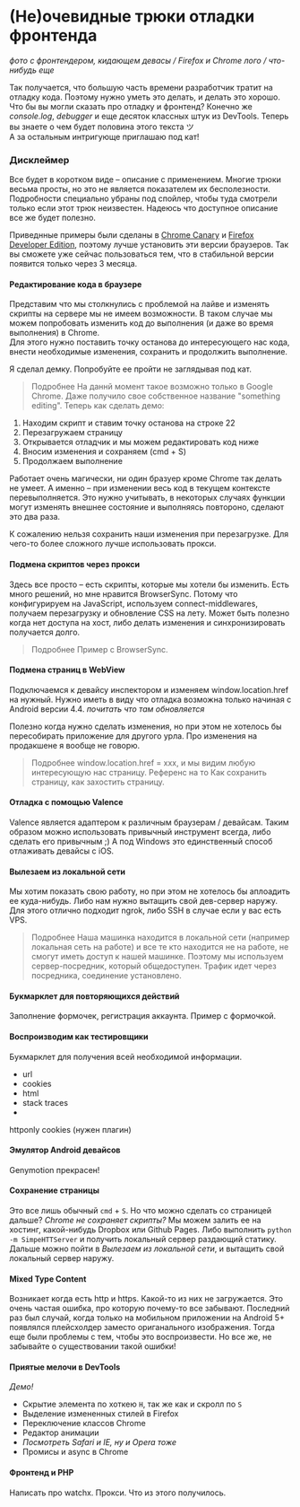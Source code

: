 # (Не)очевидные трюки отладки фронтенда
*фото c фронтендером, кидающем девасы / Firefox и Chrome лого / что-нибудь еще*

Так получается, что большую часть времени разработчик тратит на отладку кода.
Поэтому нужно уметь это делать, и делать это хорошо.  
Что бы вы могли сказать про отладку и фронтенд? Конечно же _console.log_, _debugger_ и еще десяток классных штук из DevTools. Теперь вы знаете о чем будет половина этого текста ツ  
А за остальным интригующе приглашаю под кат!

### Дисклеймер
Все будет в коротком виде – описание с применением. Многие трюки весьма просты, но это не является показателем их бесполезности.  
Подрoбности специально убраны под спойлер, чтобы туда смотрели только если этот трюк неизвестен. Надеюсь что доступное описание все же будет полезно.

Приведнные примеры были сделаны в [Chrome Canary](https://www.google.com/chrome/browser/canary.html) и [Firefox Developer Edition](https://www.mozilla.org/en-US/firefox/developer/), поэтому лучше установить эти версии браузеров. Так вы сможете уже сейчас пользоваться тем, что в стабильной версии появится только через 3 месяца.

#### Редактирование кода в браузере
Представим что мы столкнулись с проблемой на лайве и изменять скрипты на сервере мы не имеем возможности. В таком случае мы можем попробовать изменить код до выполнения (и даже во время выполнения) в Chrome.  
Для этого нужно поставить точку останова до интересующего нас кода, внести необходимые изменения, сохранить и продолжить выполнение.

Я сделал демку. Попробуйте ее пройти не заглядывая под кат.

> Подробнее
На даннй момент такое возможно только в Google Chrome. Даже получило свое собственное название "something editing".
Теперь как сделать демо:
1. Находим скрипт и ставим точку останова на строке 22
2. Перезагружаем страницу
3. Открывается отладчик и мы можем редактировать код ниже
4. Вносим изменения и сохраняем (cmd + S)
5. Продолжаем выполнение

Работает очень магически, ни один бразуер кроме Chrome так делать не умеет.
А именно – при изменении весь код в текущем контексте перевыполняется.
Это нужно учитывать, в некоторых случаях функции могут изменять внешнее состояние
и выполняясь повтороно, сделают это два раза.

К сожалению нельзя сохранить наши изменения при перезагрузке.
Для чего-то более сложного лучше использовать прокси.

#### Подмена скриптов через прокси
Здесь все просто – есть скрипты, которые мы хотели бы изменить. Есть много решений,
но мне нравится BrowserSync. Потому что конфигурируем на JavaScript,
используем connect-middlewares, получаем перезагрузку и обновление CSS на лету.
Может быть полезно когда нет доступа на хост, либо делать изменения и синхронизировать получается долго.

> Подробнее
Пример с BrowserSync.

#### Подмена страниц в WebView
Подключаемся к девайсу инспектором и изменяем window.location.href на нужный.
Нужно иметь в виду что отладка возможна только начиная с Android версии 4.4.
*почитать что там обновляется*

Полезно когда нужно сделать изменения, но при этом не хотелось бы пересобирать приложение для другого урла. Про изменения на продакшене я вообще не говорю.

> Подробнее
window.location.href = xxx, и мы видим любую интересующую нас страницу.
Референс на то Как сохранить страницу, как захостить страницу.

#### Отладка с помощью Valence
Valence является адаптером к различным браузерам / девайсам.
Таким образом можно использовать привычный инструмент всегда, либо сделать его привычным ;) А под Windows это единственный способ отлаживать девайсы c iOS.

#### Вылезаем из локальной сети
Мы хотим показать свою работу, но при этом не хотелось бы аплоадить ее куда-нибудь. Либо нам нужно вытащить свой дев-сервер наружу.
Для этого отлично подходит ngrok, либо SSH в случае если у вас есть VPS.

> Подробнее
Наша машинка находится в локальной сети (например локальная сеть на работе) и все те кто находится не на работе, не смогут иметь доступ к нашей машинке. Поэтому мы используем сервер-посредник, который общедоступен. Трафик идет через посредника, соединение установлено.

#### Букмарклет для повторяющихся действий
Заполнение формочек, регистрация аккаунта.
Пример с формочкой.

#### Воспроизводим как тестировщики
Букмарклет для получения всей необходимой информации.
* url
* cookies
* html
* stack traces
*
httponly cookies (нужен плагин)

#### Эмулятор Android девайсов
Genymotion прекрасен!

#### Сохранение страницы
Это все лишь обычный `cmd` + `S`. Но что можно сделать со страницей дальше?
*Chrome не сохраняет скрипты?*
Мы можем залить ее на хостинг, какой-нибудь Dropbox или Github Pages.
Либо выполнить `python -m SimpeHTTServer` и получить локальный сервер раздающий статику. Дальше можно пойти в _Вылезаем из локальной сети_, и вытащить свой локальный сервер наружу.

#### Mixed Type Content
Возникает когда есть http и https. Какой-то из них не загружается.
Это очень частая ошибка, про которую почему-то все забывают. Последний раз был случай, когда только на мобильном приложении на Android 5+ появлялся плейсхолдер заместо ориганального изображения. Тогда еще были проблемы с тем, чтобы это воспроизвести. Но все же, не забывайте о существовании такой ошибки!

#### Приятые мелочи в DevTools
*Демо!*
* Скрытие элемента по хоткею `H`, так же как и скролл по `S`
* Выделение измененных стилей в Firefox
* Переключение классов Chrome
* Редактор анимации
* *Посмотреть Safari и IE, ну и Opera тоже*
* Промисы и async в Chrome

#### Фронтенд и PHP
Написать про watchx. Прокси. Что из этого получилось.
